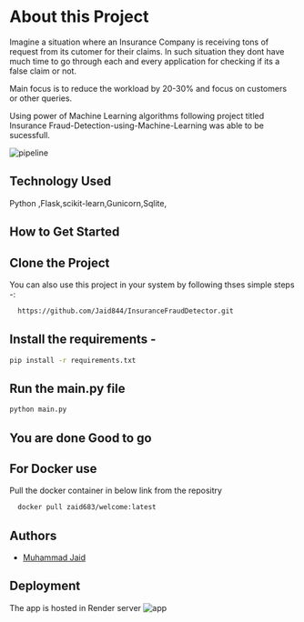 
# About this Project
Imagine a situation where an Insurance Company is receiving tons of request from its cutomer for their claims. In such situation they dont have much time to go through each and every application for checking if its a false claim or not.

Main focus is to reduce the workload by 20-30% and focus on customers or other queries.

Using power of Machine Learning algorithms following project titled Insurance Fraud-Detection-using-Machine-Learning was able to be sucessfull.

![pipeline](https://github.com/Jaid844/InsuranceFraudDetector/assets/112820053/84ef6ccf-ff79-4e74-a124-280f0eaa0f11)
## Technology Used
Python ,Flask,scikit-learn,Gunicorn,Sqlite,
## How to Get Started

## Clone the Project

You can also use this project in your system by following thses simple steps -:

```bash
  https://github.com/Jaid844/InsuranceFraudDetector.git
```

## Install the requirements -
```bash
pip install -r requirements.txt
```

## Run the main.py file
```bash
python main.py
```

## You are done Good to go
## For Docker use
Pull the docker container in below link from the repositry


```bash
  docker pull zaid683/welcome:latest
```
## Authors

- [Muhammad Jaid]()


## Deployment
The app is hosted in Render server
![app](https://github.com/Jaid844/InsuranceFraudDetector/assets/112820053/ef888e5a-534e-43f5-b034-c75fd005ffc3)